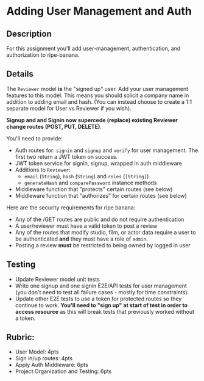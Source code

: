 Adding User Management and Auth
===

## Description

For this assignment you'll add user-management, authentication, and authorization to ripe-banana.

## Details 

The `Reviewer` model **is** the "signed up" user. Add your user management features
to this model. This means you should solicit a company name in addition to adding email and hash. (You can
instead choose to create a 1:1 separate model for User vs Reviewer if you wish). 

**Signup and and Signin now supercede (replace) existing Reviewer change routes (POST, PUT, DELETE)**. 

You'll need to provide:

* Auth routes for: `signin` and `signup` and `verify` for user management. The first
two return a JWT token on success.
* JWT token service for signin, signup, wrapped in auth middleware
* Additions to `Reviewer`:
  * `email` (`String`), `hash` (`String`) and `roles` (`[String]`)
  * `generateHash` and `comparePassword` instance methods
* Middleware function that "protects" certain routes (see below)
* Middleware function that "authorizes" for certain routes (see below)

Here are the security requirements for ripe banana:

* Any of the /GET routes are public and do not require authentication
* A user/reviewer must have a valid token to post a review
* Any of the routes that modify studio, film, or actor data require a user to be authenticated
**and** they must have a role of `admin`.
* Posting a review **must** be restricted to being owned by logged in user

## Testing

* Update Reviewer model unit tests
* Write one signup and one signin E2E/API tests for user management (you don't need to test all failure cases - mostly for time constraints).
* Update other E2E tests to use a token for protected routes so they continue to work. **You'll need to "sign up" at start of
test in order to access resource** as this will break tests that previously worked without a token.

## Rubric:

* User Model: 4pts
* Sign in/up routes: 4pts
* Apply Auth Middleware: 6pts
* Project Organization and Testing: 6pts